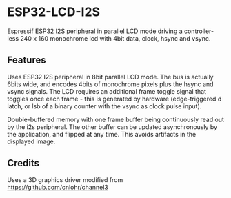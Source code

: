 # ESP32-LCD-I2S
Espressif ESP32 I2S peripheral in parallel LCD mode driving a controller-less 240 x 160 monochrome lcd  with 4bit data, clock, hsync and vsync.

## Features
Uses ESP32 I2S peripheral in 8bit parallel LCD mode. The bus is actually 6bits wide, and encodes 4bits of monochrome pixels plus the hsync and vsync signals.  The LCD requires an additional frame toggle signal that toggles once each frame - this is generated by hardware (edge-triggered d latch, or lsb of a binary counter with the vsync as clock pulse input).

Double-buffered memory with one frame buffer being continuously read out by the i2s peripheral. The other buffer can be updated asynchronously by the application, and flipped at any time. This avoids artifacts in the displayed image. 

## Credits
Uses a 3D graphics driver modified from https://github.com/cnlohr/channel3	


